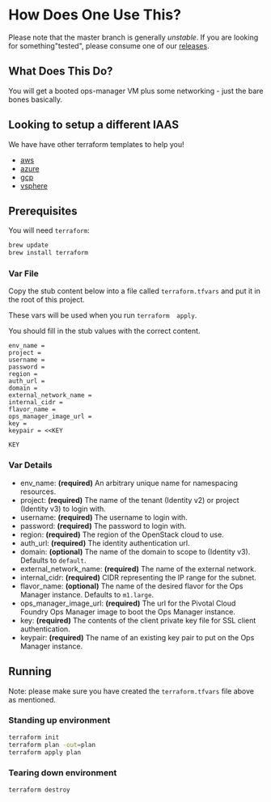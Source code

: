 # How Does One Use This?

Please note that the master branch is generally *unstable*.
If you are looking for something"tested", please consume one
of our [releases](https://github.com/pivotal-cf/terraforming-openstack/releases).

## What Does This Do?

You will get a booted ops-manager VM plus some networking - just the bare bones basically.

## Looking to setup a different IAAS

We have have other terraform templates to help you!

- [aws](https://github.com/pivotal-cf/terraforming-aws)
- [azure](https://github.com/pivotal-cf/terraforming-azure)
- [gcp](https://github.com/pivotal-cf/terraforming-gcp)
- [vsphere](https://github.com/pivotal-cf/terraforming-vsphere)

## Prerequisites

You will need `terraform`:

```bash
brew update
brew install terraform
```

### Var File

Copy the stub content below into a file called `terraform.tfvars`
and put it in the root of this project.

These vars will be used when you run `terraform  apply`.

You should fill in the stub values with the correct content.

```hcl
env_name =
project =
username =
password =
region =
auth_url =
domain =
external_network_name =
internal_cidr =
flavor_name =
ops_manager_image_url =
key =
keypair = <<KEY

KEY
```

### Var Details
- env_name: **(required)** An arbitrary unique name for namespacing resources.
- project: **(required)** The name of the tenant (Identity v2) or project (Identity v3) to login with.
- username: **(required)** The username to login with.
- password: **(required)** The password to login with.
- region: **(required)** The region of the OpenStack cloud to use.
- auth_url: **(required)** The identity authentication url.
- domain: **(optional)** The name of the domain to scope to (Identity v3). Defaults to `default`.
- external_network_name: **(required)** The name of the external network.
- internal_cidr: **(required)** CIDR representing the IP range for the subnet.
- flavor_name: **(optional)** The name of the desired flavor for the Ops Manager instance. Defaults to `m1.large`.
- ops_manager_image_url: **(required)** The url for the Pivotal Cloud Foundry Ops Manager image to boot the Ops Manager instance.
- key: **(required)** The contents of the client private key file for SSL client authentication.
- keypair: **(required)** The name of an existing key pair to put on the Ops Manager instance.

## Running

Note: please make sure you have created the `terraform.tfvars` file above as mentioned.

### Standing up environment

```bash
terraform init
terraform plan -out=plan
terraform apply plan
```

### Tearing down environment

```bash
terraform destroy
```
